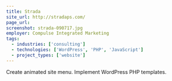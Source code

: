 ```yaml
---
title: Strada
site_url: http://stradaps.com/
page_url:
screenshot: strada-090717.jpg
employer: Compulse Integrated Marketing
tags:
  - industries: ['consulting']
  - technologies: ['WordPress', 'PHP', 'JavaScript']
  - project_types: ['website']
---
```


Create animated site menu. Implement WordPress PHP templates.
